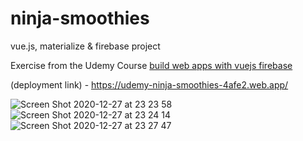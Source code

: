 # ninja-smoothies
 vue.js, materialize & firebase project
 
 
 Exercise from the Udemy Course [build web apps with vuejs firebase](https://www.udemy.com/course/build-web-apps-with-vuejs-firebase/)
 
 (deployment link) - https://udemy-ninja-smoothies-4afe2.web.app/ 
 
 
![Screen Shot 2020-12-27 at 23 23 58](https://user-images.githubusercontent.com/2387874/103191474-ca3b9d00-489a-11eb-8b65-de0cb73f3555.png)
![Screen Shot 2020-12-27 at 23 24 14](https://user-images.githubusercontent.com/2387874/103191476-cb6cca00-489a-11eb-9de9-a38a401337b0.png)
![Screen Shot 2020-12-27 at 23 27 47](https://user-images.githubusercontent.com/2387874/103191593-2d2d3400-489b-11eb-8399-76dd5a5a6efd.png)

